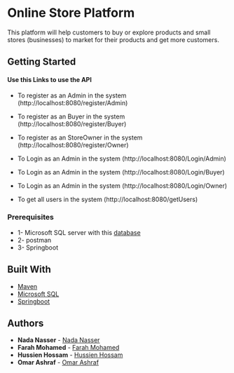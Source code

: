 # Online Store Platform

This platform will help customers to buy or explore products and small stores (businesses) to market for their products and get more customers. 

## Getting Started

#### **Use this Links to use the API**

* To register as an Admin in the system
(http://localhost:8080/register/Admin)

* To register as an Buyer in the system
(http://localhost:8080/register/Buyer)

* To register as an StoreOwner in the system
(http://localhost:8080/register/Owner)

* To Login as an Admin in the system
(http://localhost:8080/Login/Admin)

* To Login as an Admin in the system
(http://localhost:8080/Login/Buyer)

* To Login as an Admin in the system
(http://localhost:8080/Login/Owner)

* To get all users in the system
(http://localhost:8080/getUsers)

### Prerequisites

* 1- Microsoft SQL server with this [database](https://github.com/)
* 2- postman
* 3- Springboot 

## Built With
* [Maven](https://maven.apache.org/)
* [Microsoft SQL](https://docs.microsoft.com/en-us/sql/database-engine/install-windows/install-sql-server?view=sql-server-ver15)
* [Springboot](https://docs.spring.io/spring-boot/docs/current/reference/html/getting-started.html)

## Authors

* **Nada Nasser** - [Nada Nasser](https://github.com/Nada-Nasser)
* **Farah Mohamed** - [Farah Mohamed](https://github.com/farah-afifi)
* **Hussien Hossam** - [Hussien Hossam](https://github.com/Hussien-Hossam-Idris)
* **Omar Ashraf** - [Omar Ashraf](https://github.com/OmarAshrafLabib99)


